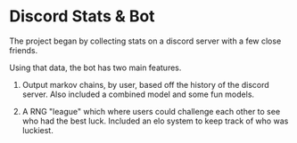 # Discord Stats & Bot

The project began by collecting stats on a discord server with a few close friends.

Using that data, the bot has two main features. 

1. Output markov chains, by user, based off the history of the discord server. Also included a combined model and some fun models.  

2. A RNG "league" which where users could challenge each other to see who had the best luck. Included an elo system to keep track of who was luckiest. 
